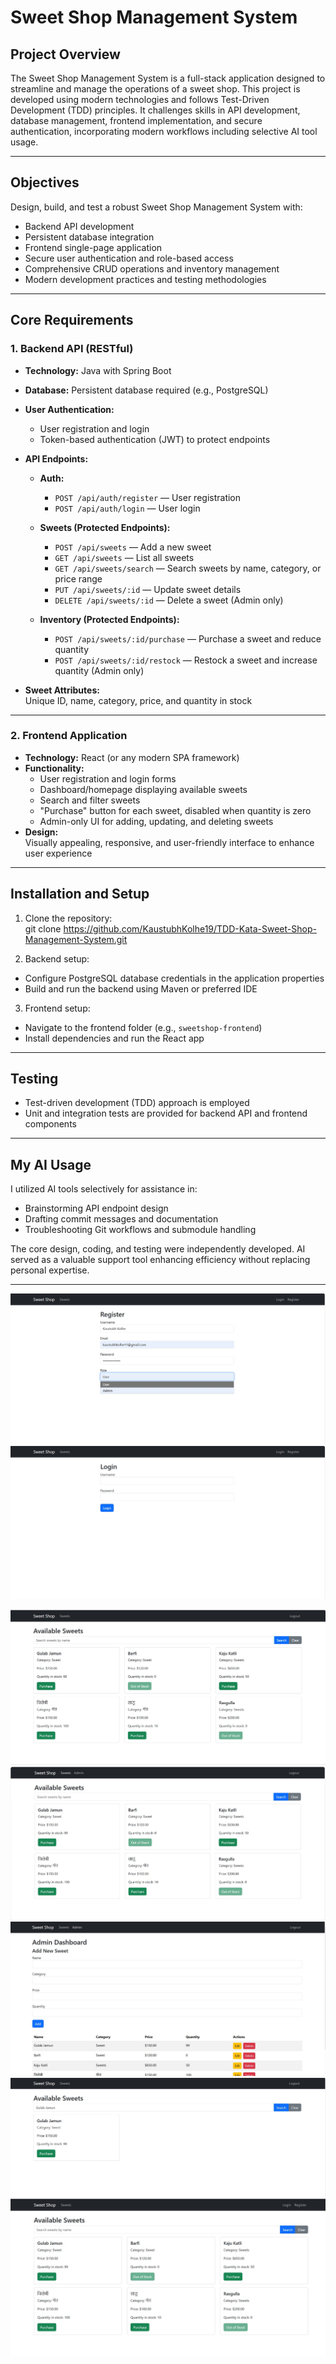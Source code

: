 # Sweet Shop Management System

## Project Overview

The Sweet Shop Management System is a full-stack application designed to streamline and manage the operations of a sweet shop. This project is developed using modern technologies and follows Test-Driven Development (TDD) principles. It challenges skills in API development, database management, frontend implementation, and secure authentication, incorporating modern workflows including selective AI tool usage.

---

## Objectives

Design, build, and test a robust Sweet Shop Management System with:

- Backend API development
- Persistent database integration
- Frontend single-page application
- Secure user authentication and role-based access
- Comprehensive CRUD operations and inventory management
- Modern development practices and testing methodologies

---

## Core Requirements

### 1. Backend API (RESTful)

- **Technology:** Java with Spring Boot
- **Database:** Persistent database required (e.g., PostgreSQL)
- **User Authentication:**  
  - User registration and login  
  - Token-based authentication (JWT) to protect endpoints

- **API Endpoints:**

  - **Auth:**
    - `POST /api/auth/register` — User registration
    - `POST /api/auth/login` — User login

  - **Sweets (Protected Endpoints):**
    - `POST /api/sweets` — Add a new sweet
    - `GET /api/sweets` — List all sweets
    - `GET /api/sweets/search` — Search sweets by name, category, or price range
    - `PUT /api/sweets/:id` — Update sweet details
    - `DELETE /api/sweets/:id` — Delete a sweet (Admin only)

  - **Inventory (Protected Endpoints):**
    - `POST /api/sweets/:id/purchase` — Purchase a sweet and reduce quantity
    - `POST /api/sweets/:id/restock` — Restock a sweet and increase quantity (Admin only)

- **Sweet Attributes:**  
  Unique ID, name, category, price, and quantity in stock

---

### 2. Frontend Application

- **Technology:** React (or any modern SPA framework)
- **Functionality:**
  - User registration and login forms
  - Dashboard/homepage displaying available sweets
  - Search and filter sweets
  - "Purchase" button for each sweet, disabled when quantity is zero
  - Admin-only UI for adding, updating, and deleting sweets
- **Design:**  
  Visually appealing, responsive, and user-friendly interface to enhance user experience

---

## Installation and Setup

1. Clone the repository:  
git clone https://github.com/KaustubhKolhe19/TDD-Kata-Sweet-Shop-Management-System.git

2. Backend setup:  
- Configure PostgreSQL database credentials in the application properties  
- Build and run the backend using Maven or preferred IDE  

3. Frontend setup:  
- Navigate to the frontend folder (e.g., `sweetshop-frontend`)  
- Install dependencies and run the React app  

---

## Testing

- Test-driven development (TDD) approach is employed  
- Unit and integration tests are provided for backend API and frontend components  

---

## My AI Usage

I utilized AI tools selectively for assistance in:

- Brainstorming API endpoint design  
- Drafting commit messages and documentation  
- Troubleshooting Git workflows and submodule handling  

The core design, coding, and testing were independently developed. AI served as a valuable support tool enhancing efficiency without replacing personal expertise.

---
![image alt](https://github.com/KaustubhKolhe19/TDD-Kata-Sweet-Shop-Management-System/blob/main/register.jpg?raw=true )
 ![image alt](https://github.com/KaustubhKolhe19/TDD-Kata-Sweet-Shop-Management-System/blob/main/Login.jpg?raw=true)

![image alt]( https://github.com/KaustubhKolhe19/TDD-Kata-Sweet-Shop-Management-System/blob/main/User.jpg?raw=true)
![image alt](https://github.com/KaustubhKolhe19/TDD-Kata-Sweet-Shop-Management-System/blob/main/admin1.jpg?raw=true )
![image alt](https://github.com/KaustubhKolhe19/TDD-Kata-Sweet-Shop-Management-System/blob/main/admin2.jpg?raw=true )
![image alt](https://github.com/KaustubhKolhe19/TDD-Kata-Sweet-Shop-Management-System/blob/main/Search.jpg?raw=true)
![image alt]( https://github.com/KaustubhKolhe19/TDD-Kata-Sweet-Shop-Management-System/blob/main/Sweet1.jpg?raw=true)
